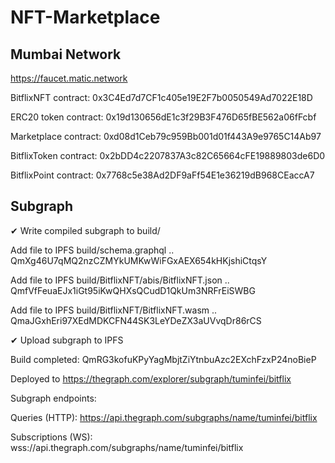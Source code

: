 # NFT-Marketplace

## Mumbai Network

https://faucet.matic.network

BitflixNFT contract: 0x3C4Ed7d7CF1c405e19E2F7b0050549Ad7022E18D

ERC20 token contract: 0x19d130656dE1c3f29B3F476D65fBE562a06fFcbf

Marketplace contract: 0xd08d1Ceb79c959Bb001d01f443A9e9765C14Ab97

BitflixToken contract: 0x2bDD4c2207837A3c82C65664cFE19889803de6D0

BitflixPoint contract: 0x7768c5e38Ad2DF9aFf54E1e36219dB968CEaccA7


## Subgraph

✔ Write compiled subgraph to build/

  Add file to IPFS build/schema.graphql
                .. QmXg46U7qMQ2nzCZMYkUMKwWiFGxAEX654kHKjshiCtqsY

  Add file to IPFS build/BitflixNFT/abis/BitflixNFT.json
                .. QmfVfFeuaEJx1iGt95iKwQHXsQCudD1QkUm3NRFrEiSWBG

  Add file to IPFS build/BitflixNFT/BitflixNFT.wasm
                .. QmaJGxhEri97XEdMDKCFN44SK3LeYDeZX3aUVvqDr86rCS

✔ Upload subgraph to IPFS

Build completed: QmRG3kofuKPyYagMbjtZiYtnbuAzc2EXchFzxP24noBieP

Deployed to https://thegraph.com/explorer/subgraph/tuminfei/bitflix

Subgraph endpoints:

Queries (HTTP):     https://api.thegraph.com/subgraphs/name/tuminfei/bitflix

Subscriptions (WS): wss://api.thegraph.com/subgraphs/name/tuminfei/bitflix
